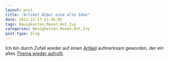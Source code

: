 ```yaml
---
layout: post
title: "Artikel Ã¼ber eine alte Idee"
date: 2012-12-17 21:45:02
tags: Neuigkeiten,Maven,Ant,Ivy
categories: Neuigkeiten,Maven,Ant,Ivy
post-type: blog
---
```

Ich bin durch Zufall wieder auf einen <a href="http://blog.lexspoon.org/2012/12/recursive-maven-considered-harmful.html"  title="http://blog.lexspoon.org/2012/12/recursive-maven-considered-harmful.html">Artikel</a> aufmerksam geworden, der ein altes <a href="http://miller.emu.id.au/pmiller/books/rmch/"  title="Recursive Make Conisdered Harmful.">Thema wieder aufrollt</a>. 